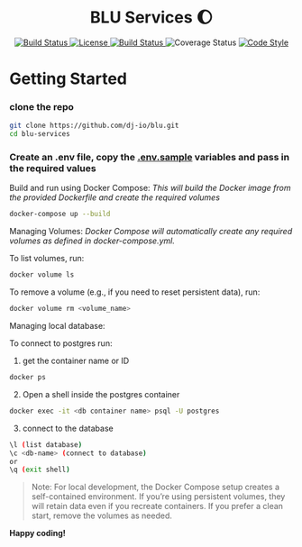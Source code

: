  <h1 align="center"> BLU Services 🌔 </h1>

<p align="center">
  <a href="https://github.com/dj-io/blu-cli/actions">
    <img src="https://img.shields.io/badge/Status-OK-yellow" alt="Build Status">
  </a>
  <a href="https://github.com/dj-io/blu/blob/main/blu-cli/LICENSE">
    <img src="https://img.shields.io/github/license/dj-io/blu-cli.svg" alt="License">
  </a>
  <a href="https://github.com/dj-io/blu-cli/actions">
    <img src="https://img.shields.io/badge/Tests-Passing-brightgreen" alt="Build Status">
  </a>
  <!-- <a href="https://coveralls.io/github/psf/blu?branch=main"> -->
    <img src="https://img.shields.io/badge/coverage-36%25-yellow" alt="Coverage Status">
  <!-- </a> -->
  </a>
    <a href="https://github.com/psf/black">
    <img src="https://img.shields.io/badge/code%20style-black-000000.svg" alt="Code Style">
  </a>
</p>

# Getting Started

### clone the repo

```sh
git clone https://github.com/dj-io/blu.git
cd blu-services
```
### Create an .env file, copy the [.env.sample](/.env.sample) variables and pass in the required values

Build and run using Docker Compose: _This will build the Docker image from the provided Dockerfile and create the required volumes_
```sh
docker-compose up --build
```

Managing Volumes:
_Docker Compose will automatically create any required volumes as defined in docker-compose.yml._

To list volumes, run:

```sh
docker volume ls
```

To remove a volume (e.g., if you need to reset persistent data), run:

```sh
docker volume rm <volume_name>
```

Managing local database:

To connect to postgres run:

 1. get the container name or ID
```sh
docker ps
```
2. Open a shell inside the postgres container
```sh
docker exec -it <db container name> psql -U postgres
```
3. connect to the database
```sh
\l (list database)
\c <db-name> (connect to database)
or
\q (exit shell)
```

> Note: For local development, the Docker Compose setup creates a self-contained environment. If you’re using persistent volumes, they will retain data even if you recreate containers. If you prefer a clean start, remove the volumes as needed.

**Happy coding!**
